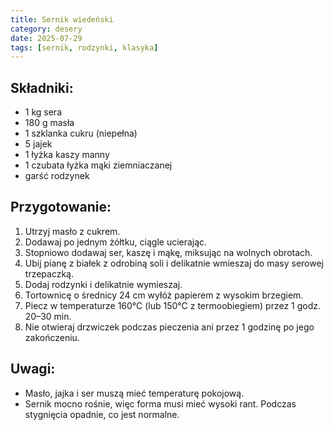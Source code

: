```yaml
---
title: Sernik wiedeński
category: desery
date: 2025-07-29
tags: [sernik, rodzynki, klasyka]
---
```


## Składniki:
- 1 kg sera
- 180 g masła 
- 1 szklanka cukru (niepełna)
- 5 jajek 
- 1 łyżka kaszy manny
- 1 czubata łyżka mąki ziemniaczanej
- garść rodzynek

## Przygotowanie:
1. Utrzyj masło z cukrem.
2. Dodawaj po jednym żółtku, ciągle ucierając.
3. Stopniowo dodawaj ser, kaszę i mąkę, miksując na wolnych obrotach.
4. Ubij pianę z białek z odrobiną soli i delikatnie wmieszaj do masy serowej trzepaczką.
5. Dodaj rodzynki i delikatnie wymieszaj.
6. Tortownicę o średnicy 24 cm wyłóż papierem z wysokim brzegiem.
7. Piecz w temperaturze 160°C (lub 150°C z termoobiegiem) przez 1 godz. 20–30 min.
8. Nie otwieraj drzwiczek podczas pieczenia ani przez 1 godzinę po jego zakończeniu.

## Uwagi:
- Masło, jajka i ser muszą mieć temperaturę pokojową. 
- Sernik mocno rośnie, więc forma musi mieć wysoki rant. Podczas stygnięcia opadnie, co jest normalne.
